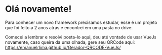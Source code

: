 # Olá novamente!

Para conhecer um novo framework precisamos estudar, esse é um projeto que foi feito a 2 anos atrás e encontrei em uma pasta no drive.

Comecei a lembrar e resolvi posta-lo aqui, deu até vontade de usar VueJs novamente, caso queira da uma olhada, gere seu QRCode aqui:
<a href="https://emanuelrlima.github.io/Gerador-QRCODE-VueJs/"> https://emanuelrlima.github.io/Gerador-QRCODE-VueJs/ </a>
